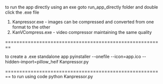 to run the app directly using an exe
goto run_app_directly folder and double click the .exe file
1. Kanpressor.exe - images can be compressed and converted from one format to the other
2. KanVCompress.exe - video compressor maintaining the same quality


========================================================


to create a .exe standalone app
pyinstaller --onefile --icon=app.ico --hidden-import=pillow_heif Kanpressor.py


========================================================
to run using code 
python Kanpressor.py
